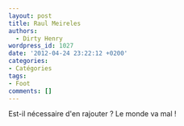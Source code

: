 ```yaml
---
layout: post
title: Raul Meireles
authors:
  - Dirty Henry
wordpress_id: 1027
date: '2012-04-24 23:22:12 +0200'
categories:
- Catégories
tags:
- Foot
comments: []
---
```

Est-il nécessaire d'en rajouter ? Le monde va mal !
